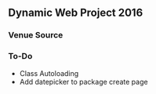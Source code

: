 ## Dynamic Web Project 2016

### Venue Source

### To-Do

- Class Autoloading
- Add datepicker to package create page
